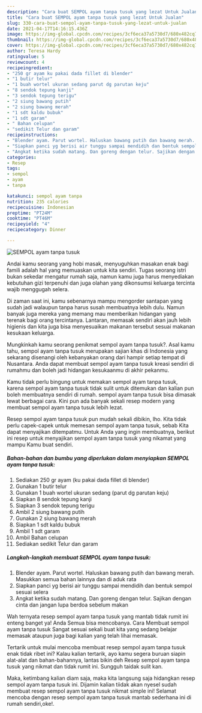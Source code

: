 ```yaml
---
description: "Cara buat SEMPOL ayam tanpa tusuk yang lezat Untuk Jualan"
title: "Cara buat SEMPOL ayam tanpa tusuk yang lezat Untuk Jualan"
slug: 330-cara-buat-sempol-ayam-tanpa-tusuk-yang-lezat-untuk-jualan
date: 2021-04-17T14:16:15.436Z
image: https://img-global.cpcdn.com/recipes/3cf6eca37a5730d7/680x482cq70/sempol-ayam-tanpa-tusuk-foto-resep-utama.jpg
thumbnail: https://img-global.cpcdn.com/recipes/3cf6eca37a5730d7/680x482cq70/sempol-ayam-tanpa-tusuk-foto-resep-utama.jpg
cover: https://img-global.cpcdn.com/recipes/3cf6eca37a5730d7/680x482cq70/sempol-ayam-tanpa-tusuk-foto-resep-utama.jpg
author: Teresa Hardy
ratingvalue: 5
reviewcount: 4
recipeingredient:
- "250 gr ayam ku pakai dada fillet di blender"
- "1 butir telur"
- "1 buah wortel ukuran sedang parut dg parutan keju"
- "8 sendok tepung kanji"
- "3 sendok tepung terigu"
- "2 siung bawang putih"
- "2 siung bawang merah"
- "1 sdt kaldu bubuk"
- "1 sdt garam"
- " Bahan celupan"
- "sedikit Telur dan garam"
recipeinstructions:
- "Blender ayam. Parut wortel. Haluskan bawang putih dan bawang merah. Masukkan semua bahan lainnya dan di aduk rata"
- "Siapkan panci yg berisi air tunggu sampai mendidih dan bentuk sempol sesuai selera"
- "Angkat ketika sudah matang. Dan goreng dengan telur. Sajikan dengan cinta dan jangan lupa berdoa sebelum makan"
categories:
- Resep
tags:
- sempol
- ayam
- tanpa

katakunci: sempol ayam tanpa 
nutrition: 235 calories
recipecuisine: Indonesian
preptime: "PT24M"
cooktime: "PT46M"
recipeyield: "4"
recipecategory: Dinner

---
```



![SEMPOL ayam tanpa tusuk](https://img-global.cpcdn.com/recipes/3cf6eca37a5730d7/680x482cq70/sempol-ayam-tanpa-tusuk-foto-resep-utama.jpg)

Andai kamu seorang yang hobi masak, menyuguhkan masakan enak bagi famili adalah hal yang memuaskan untuk kita sendiri. Tugas seorang istri bukan sekedar mengatur rumah saja, namun kamu juga harus menyediakan kebutuhan gizi terpenuhi dan juga olahan yang dikonsumsi keluarga tercinta wajib menggugah selera.

Di zaman  saat ini, kamu sebenarnya mampu mengorder santapan yang sudah jadi walaupun tanpa harus susah membuatnya lebih dulu. Namun banyak juga mereka yang memang mau memberikan hidangan yang terenak bagi orang tercintanya. Lantaran, memasak sendiri akan jauh lebih higienis dan kita juga bisa menyesuaikan makanan tersebut sesuai makanan kesukaan keluarga. 



Mungkinkah kamu seorang penikmat sempol ayam tanpa tusuk?. Asal kamu tahu, sempol ayam tanpa tusuk merupakan sajian khas di Indonesia yang sekarang disenangi oleh kebanyakan orang dari hampir setiap tempat di Nusantara. Anda dapat membuat sempol ayam tanpa tusuk kreasi sendiri di rumahmu dan boleh jadi hidangan kesukaanmu di akhir pekanmu.

Kamu tidak perlu bingung untuk memakan sempol ayam tanpa tusuk, karena sempol ayam tanpa tusuk tidak sulit untuk ditemukan dan kalian pun boleh membuatnya sendiri di rumah. sempol ayam tanpa tusuk bisa dimasak lewat berbagai cara. Kini pun ada banyak sekali resep modern yang membuat sempol ayam tanpa tusuk lebih lezat.

Resep sempol ayam tanpa tusuk pun mudah sekali dibikin, lho. Kita tidak perlu capek-capek untuk memesan sempol ayam tanpa tusuk, sebab Kita dapat menyajikan ditempatmu. Untuk Anda yang ingin membuatnya, berikut ini resep untuk menyajikan sempol ayam tanpa tusuk yang nikamat yang mampu Kamu buat sendiri.

<!--inarticleads1-->

##### Bahan-bahan dan bumbu yang diperlukan dalam menyiapkan SEMPOL ayam tanpa tusuk:

1. Sediakan 250 gr ayam (ku pakai dada fillet di blender)
1. Gunakan 1 butir telur
1. Gunakan 1 buah wortel ukuran sedang (parut dg parutan keju)
1. Siapkan 8 sendok tepung kanji
1. Siapkan 3 sendok tepung terigu
1. Ambil 2 siung bawang putih
1. Gunakan 2 siung bawang merah
1. Siapkan 1 sdt kaldu bubuk
1. Ambil 1 sdt garam
1. Ambil  Bahan celupan
1. Sediakan sedikit Telur dan garam




<!--inarticleads2-->

##### Langkah-langkah membuat SEMPOL ayam tanpa tusuk:

1. Blender ayam. Parut wortel. Haluskan bawang putih dan bawang merah. Masukkan semua bahan lainnya dan di aduk rata
1. Siapkan panci yg berisi air tunggu sampai mendidih dan bentuk sempol sesuai selera
1. Angkat ketika sudah matang. Dan goreng dengan telur. Sajikan dengan cinta dan jangan lupa berdoa sebelum makan




Wah ternyata resep sempol ayam tanpa tusuk yang mantab tidak rumit ini enteng banget ya! Anda Semua bisa mencobanya. Cara Membuat sempol ayam tanpa tusuk Sangat sesuai sekali buat kita yang sedang belajar memasak ataupun juga bagi kalian yang telah lihai memasak.

Tertarik untuk mulai mencoba membuat resep sempol ayam tanpa tusuk enak tidak ribet ini? Kalau kalian tertarik, ayo kamu segera buruan siapin alat-alat dan bahan-bahannya, lantas bikin deh Resep sempol ayam tanpa tusuk yang nikmat dan tidak rumit ini. Sungguh taidak sulit kan. 

Maka, ketimbang kalian diam saja, maka kita langsung saja hidangkan resep sempol ayam tanpa tusuk ini. Dijamin kalian tiidak akan nyesel sudah membuat resep sempol ayam tanpa tusuk nikmat simple ini! Selamat mencoba dengan resep sempol ayam tanpa tusuk mantab sederhana ini di rumah sendiri,oke!.

